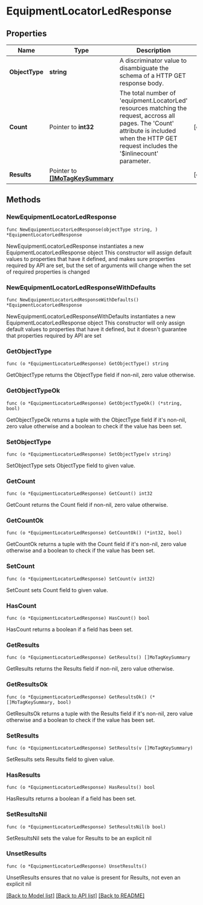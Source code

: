 # EquipmentLocatorLedResponse

## Properties

Name | Type | Description | Notes
------------ | ------------- | ------------- | -------------
**ObjectType** | **string** | A discriminator value to disambiguate the schema of a HTTP GET response body. | 
**Count** | Pointer to **int32** | The total number of &#39;equipment.LocatorLed&#39; resources matching the request, accross all pages. The &#39;Count&#39; attribute is included when the HTTP GET request includes the &#39;$inlinecount&#39; parameter. | [optional] 
**Results** | Pointer to [**[]MoTagKeySummary**](MoTagKeySummary.md) |  | [optional] 

## Methods

### NewEquipmentLocatorLedResponse

`func NewEquipmentLocatorLedResponse(objectType string, ) *EquipmentLocatorLedResponse`

NewEquipmentLocatorLedResponse instantiates a new EquipmentLocatorLedResponse object
This constructor will assign default values to properties that have it defined,
and makes sure properties required by API are set, but the set of arguments
will change when the set of required properties is changed

### NewEquipmentLocatorLedResponseWithDefaults

`func NewEquipmentLocatorLedResponseWithDefaults() *EquipmentLocatorLedResponse`

NewEquipmentLocatorLedResponseWithDefaults instantiates a new EquipmentLocatorLedResponse object
This constructor will only assign default values to properties that have it defined,
but it doesn't guarantee that properties required by API are set

### GetObjectType

`func (o *EquipmentLocatorLedResponse) GetObjectType() string`

GetObjectType returns the ObjectType field if non-nil, zero value otherwise.

### GetObjectTypeOk

`func (o *EquipmentLocatorLedResponse) GetObjectTypeOk() (*string, bool)`

GetObjectTypeOk returns a tuple with the ObjectType field if it's non-nil, zero value otherwise
and a boolean to check if the value has been set.

### SetObjectType

`func (o *EquipmentLocatorLedResponse) SetObjectType(v string)`

SetObjectType sets ObjectType field to given value.


### GetCount

`func (o *EquipmentLocatorLedResponse) GetCount() int32`

GetCount returns the Count field if non-nil, zero value otherwise.

### GetCountOk

`func (o *EquipmentLocatorLedResponse) GetCountOk() (*int32, bool)`

GetCountOk returns a tuple with the Count field if it's non-nil, zero value otherwise
and a boolean to check if the value has been set.

### SetCount

`func (o *EquipmentLocatorLedResponse) SetCount(v int32)`

SetCount sets Count field to given value.

### HasCount

`func (o *EquipmentLocatorLedResponse) HasCount() bool`

HasCount returns a boolean if a field has been set.

### GetResults

`func (o *EquipmentLocatorLedResponse) GetResults() []MoTagKeySummary`

GetResults returns the Results field if non-nil, zero value otherwise.

### GetResultsOk

`func (o *EquipmentLocatorLedResponse) GetResultsOk() (*[]MoTagKeySummary, bool)`

GetResultsOk returns a tuple with the Results field if it's non-nil, zero value otherwise
and a boolean to check if the value has been set.

### SetResults

`func (o *EquipmentLocatorLedResponse) SetResults(v []MoTagKeySummary)`

SetResults sets Results field to given value.

### HasResults

`func (o *EquipmentLocatorLedResponse) HasResults() bool`

HasResults returns a boolean if a field has been set.

### SetResultsNil

`func (o *EquipmentLocatorLedResponse) SetResultsNil(b bool)`

 SetResultsNil sets the value for Results to be an explicit nil

### UnsetResults
`func (o *EquipmentLocatorLedResponse) UnsetResults()`

UnsetResults ensures that no value is present for Results, not even an explicit nil

[[Back to Model list]](../README.md#documentation-for-models) [[Back to API list]](../README.md#documentation-for-api-endpoints) [[Back to README]](../README.md)


